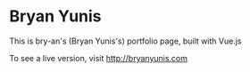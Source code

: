 # Bryan Yunis

This is bry-an's (Bryan Yunis's) portfolio page, built with Vue.js

To see a live version, visit http://bryanyunis.com
